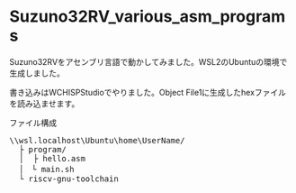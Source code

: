 # Suzuno32RV_various_asm_programs

Suzuno32RVをアセンブリ言語で動かしてみました。WSL2のUbuntuの環境で生成しました。



書き込みはWCHISPStudioでやりました。Object File1に生成したhexファイルを読み込ませます。

ファイル構成

<pre>
\\wsl.localhost\Ubuntu\home\UserName/
  ├ program/
  │  ├ hello.asm 
  │　└ main.sh
  └ riscv-gnu-toolchain
</pre>
